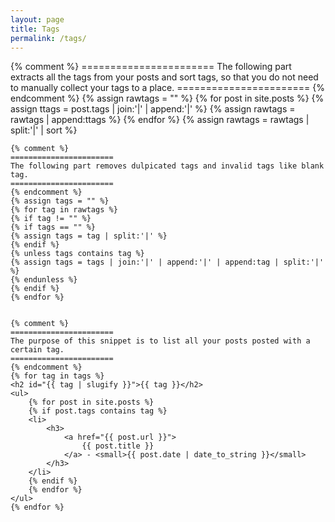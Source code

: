 ```yaml
---
layout: page
title: Tags
permalink: /tags/
---
```


<div class="tags">
    {% comment %}
    =======================
    The following part extracts all the tags from your posts and sort tags, so that you do not need to manually collect your tags to a place.
    =======================
    {% endcomment %}
    {% assign rawtags = "" %}
    {% for post in site.posts %}
    {% assign ttags = post.tags | join:'|' | append:'|' %}
    {% assign rawtags = rawtags | append:ttags %}
    {% endfor %}
    {% assign rawtags = rawtags | split:'|' | sort %}

    {% comment %}
    =======================
    The following part removes dulpicated tags and invalid tags like blank tag.
    =======================
    {% endcomment %}
    {% assign tags = "" %}
    {% for tag in rawtags %}
    {% if tag != "" %}
    {% if tags == "" %}
    {% assign tags = tag | split:'|' %}
    {% endif %}
    {% unless tags contains tag %}
    {% assign tags = tags | join:'|' | append:'|' | append:tag | split:'|' %}
    {% endunless %}
    {% endif %}
    {% endfor %}


    {% comment %}
    =======================
    The purpose of this snippet is to list all your posts posted with a certain tag.
    =======================
    {% endcomment %}
    {% for tag in tags %}
    <h2 id="{{ tag | slugify }}">{{ tag }}</h2>
    <ul>
        {% for post in site.posts %}
        {% if post.tags contains tag %}
        <li>
            <h3>
                <a href="{{ post.url }}">
                    {{ post.title }}
                </a> - <small>{{ post.date | date_to_string }}</small>
            </h3>
        </li>
        {% endif %}
        {% endfor %}
    </ul>
    {% endfor %}


</div>
